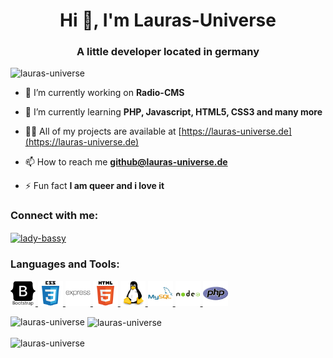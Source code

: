 <h1 align="center">Hi 👋, I'm Lauras-Universe</h1>
<h3 align="center">A little developer located in germany</h3>

<p align="left"> <img src="https://komarev.com/ghpvc/?username=lauras-universe&label=Profile%20views&color=0e75b6&style=flat" alt="lauras-universe" /> </p>



- 🔭 I’m currently working on **Radio-CMS**

- 🌱 I’m currently learning **PHP, Javascript, HTML5, CSS3 and many more**

- 👨‍💻 All of my projects are available at [https://lauras-universe.de](https://lauras-universe.de)

- 📫 How to reach me **github@lauras-universe.de**

- ⚡ Fun fact **I am queer and i love it**

<h3 align="left">Connect with me:</h3>
<p align="left">
<a href="https://codepen.io/lady-bassy" target="blank"><img align="center" src="https://raw.githubusercontent.com/rahuldkjain/github-profile-readme-generator/master/src/images/icons/Social/codepen.svg" alt="lady-bassy" height="30" width="40" /></a>
</p>

<h3 align="left">Languages and Tools:</h3>
<p align="left"> <a href="https://getbootstrap.com" target="_blank" rel="noreferrer"> <img src="https://raw.githubusercontent.com/devicons/devicon/master/icons/bootstrap/bootstrap-plain-wordmark.svg" alt="bootstrap" width="40" height="40"/> </a> <a href="https://www.w3schools.com/css/" target="_blank" rel="noreferrer"> <img src="https://raw.githubusercontent.com/devicons/devicon/master/icons/css3/css3-original-wordmark.svg" alt="css3" width="40" height="40"/> </a> <a href="https://expressjs.com" target="_blank" rel="noreferrer"> <img src="https://raw.githubusercontent.com/devicons/devicon/master/icons/express/express-original-wordmark.svg" alt="express" width="40" height="40"/> </a> <a href="https://www.w3.org/html/" target="_blank" rel="noreferrer"> <img src="https://raw.githubusercontent.com/devicons/devicon/master/icons/html5/html5-original-wordmark.svg" alt="html5" width="40" height="40"/> </a> <a href="https://www.linux.org/" target="_blank" rel="noreferrer"> <img src="https://raw.githubusercontent.com/devicons/devicon/master/icons/linux/linux-original.svg" alt="linux" width="40" height="40"/> </a> <a href="https://www.mysql.com/" target="_blank" rel="noreferrer"> <img src="https://raw.githubusercontent.com/devicons/devicon/master/icons/mysql/mysql-original-wordmark.svg" alt="mysql" width="40" height="40"/> </a> <a href="https://nodejs.org" target="_blank" rel="noreferrer"> <img src="https://raw.githubusercontent.com/devicons/devicon/master/icons/nodejs/nodejs-original-wordmark.svg" alt="nodejs" width="40" height="40"/> </a> <a href="https://www.php.net" target="_blank" rel="noreferrer"> <img src="https://raw.githubusercontent.com/devicons/devicon/master/icons/php/php-original.svg" alt="php" width="40" height="40"/> </a> </p>

<p><img align="left" src="https://github-readme-stats.vercel.app/api/top-langs?username=lauras-universe&show_icons=true&locale=en&layout=compact" alt="lauras-universe" /></p>

<p>&nbsp;<img align="center" src="https://github-readme-stats.vercel.app/api?username=lauras-universe&show_icons=true&locale=en" alt="lauras-universe" /></p>

<p><img align="center" src="https://github-readme-streak-stats.herokuapp.com/?user=lauras-universe&" alt="lauras-universe" /></p>
